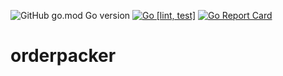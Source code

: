 ![GitHub go.mod Go version](https://img.shields.io/github/go-mod/go-version/obalunenko/orderpacker)
[![Go [lint, test]](https://github.com/obalunenko/orderpacker/actions/workflows/go.yml/badge.svg)](https://github.com/obalunenko/orderpacker/actions/workflows/go.yml)
[![Go Report Card](https://goreportcard.com/badge/github.com/obalunenko/orderpacker)](https://goreportcard.com/report/github.com/obalunenko/orderpacker)

# orderpacker
